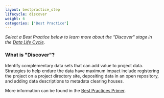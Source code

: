 ```yaml
---
layout: bestpractice_step
lifecycle: discover
weight: 6
categories: ["Best Practice"]
---
```


*Select a Best Practice below to learn more about the "Discover" stage in the <a href="https://www.dataone.org/data-life-cycle" target="_blank">Data Life Cycle</a>.*

### What is "Discover"?

Identify complementary data sets that can add value to project data. Strategies to help endure the data have maximum impact include registering the project on a project directory site, depositing data in an open repository, and adding data descriptions to metadata clearing houses.

More information can be found in the <a href="https://www.dataone.org/sites/all/documents/DataONE_BP_Primer_020212.pdf" target="_blank">Best Practices Primer</a>.
